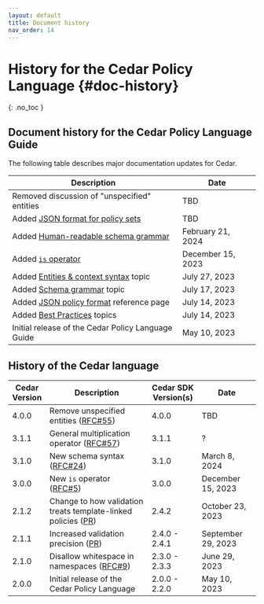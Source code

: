 ```yaml
---
layout: default
title: Document history
nav_order: 14
---
```


# History for the Cedar Policy Language {#doc-history}
{: .no_toc }

## Document history for the Cedar Policy Language Guide
The following table describes major documentation updates for Cedar.

| Description | Date |
| --- | --- |
| Removed discussion of "unspecified" entities | TBD |
| Added [JSON format for policy sets](../policies/json-format.html) | TBD |
| Added [Human-readable schema grammar](../schema/human-readable-schema.html) | February 21, 2024 |
| Added [`is` operator](../policies/syntax-operators.html) | December 15, 2023 |
| Added [Entities & context syntax](../auth/entities-syntax.html) topic | July 27, 2023 |
| Added [Schema grammar](../schema/schema-grammar.html) topic | July 17, 2023 |
| Added [JSON policy format](../policies/json-format.html) reference page | July 14, 2023 |
| Added [Best Practices](../overview/best-practices.html) topics | July 14, 2023 |
| Initial release of the Cedar Policy Language Guide | May 10, 2023 |

## History of the Cedar language

| Cedar<br/>Version | Description | Cedar SDK<br/>Version(s) | Date |
| --- | --- | --- | --- |
| 4.0.0 | Remove unspecified entities ([RFC#55](https://github.com/cedar-policy/rfcs/blob/main/text/0055-remove-unspecified.md)) | 4.0.0 | TBD |
| 3.1.1 | General multiplication operator ([RFC#57](https://github.com/cedar-policy/rfcs/blob/main/text/0057-general-multiplication.md)) | 3.1.1 | ? |
| 3.1.0 | New schema syntax ([RFC#24](https://github.com/cedar-policy/rfcs/blob/main/text/0024-schema-syntax.md)) | 3.1.0 | March 8, 2024 |
| 3.0.0 | New `is` operator ([RFC#5](https://github.com/cedar-policy/rfcs/blob/main/text/0005-is-operator.md)) | 3.0.0 | December 15, 2023 |
| 2.1.2 | Change to how validation treats template-linked policies ([PR](https://github.com/cedar-policy/cedar/pull/371)) | 2.4.2 | October 23, 2023 |
| 2.1.1 | Increased validation precision ([PR](https://github.com/cedar-policy/cedar/pull/117)) | 2.4.0 - 2.4.1 | September 29, 2023 |
| 2.1.0 | Disallow whitespace in namespaces ([RFC#9](https://github.com/cedar-policy/rfcs/blob/main/text/0009-disallow-whitespace-in-entityuid.md)) | 2.3.0 - 2.3.3 | June 29, 2023 |
| 2.0.0 | Initial release of the Cedar Policy Language | 2.0.0 - 2.2.0 | May 10, 2023 |
